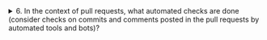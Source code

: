 <details>
   <summary>
      6. In the context of pull requests, what automated checks are done (consider checks on commits and comments posted in the pull requests by automated tools and bots)?
</summary>



</details>